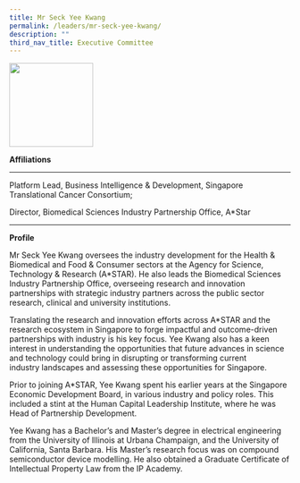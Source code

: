 ```yaml
---
title: Mr Seck Yee Kwang
permalink: /leaders/mr-seck-yee-kwang/
description: ""
third_nav_title: Executive Committee
---
```

<img style="width:150px" src="/images/Leaders/mr-seck-yee-kwang">


**Affiliations**&nbsp;

* * *

Platform Lead, Business Intelligence &amp; Development, Singapore Translational Cancer Consortium;&nbsp;

Director, Biomedical Sciences Industry Partnership Office, A\*Star

* * *

**Profile**&nbsp;

Mr Seck Yee Kwang oversees the industry development for the Health &amp; Biomedical and Food &amp; Consumer sectors at the Agency for Science, Technology &amp; Research (A\*STAR). He also leads the Biomedical Sciences Industry Partnership Office, overseeing research and innovation partnerships with strategic industry partners across the public sector research, clinical and university institutions.&nbsp;

Translating the research and innovation efforts across A\*STAR and the research ecosystem in Singapore to forge impactful and outcome-driven partnerships with industry is his key focus. Yee Kwang&nbsp;also has a keen interest in understanding the opportunities that future advances in science and technology could bring in disrupting or transforming current industry&nbsp;landscapes and&nbsp;assessing these opportunities for Singapore.&nbsp;

Prior to joining A\*STAR, Yee Kwang spent his earlier years at the Singapore Economic Development Board, in various industry and policy roles. This included a stint at the Human Capital Leadership Institute, where he was Head of Partnership Development.&nbsp;

Yee Kwang has a&nbsp;Bachelor’s&nbsp;and Master’s degree in electrical engineering from the University of Illinois at Urbana Champaign, and the University of California, Santa Barbara. His Master’s research focus was on compound semiconductor device modelling. He also obtained a Graduate Certificate of Intellectual Property Law from the IP Academy.